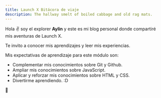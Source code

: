 ```yaml
---
title: Launch X Bitácora de viaje
description: The hallway smelt of boiled cabbage and old rag mats.
---
```


Hola ✌️  soy el explorer **Aylin** y este es mi blog personal donde compartiré mis aventuras de Launch X.

Te invito a conocer mis aprendizajes y leer mis experiencias.

Mis expectativas de aprendizaje para este módulo son:

- Complementar mis conocimientos sobre Git y Github.
- Ampliar mis conocimientos sobre JavaScript.
- Aplicar y reforzar mis conocimientos sobre HTML y CSS.
- Divertirme aprendiendo. :D

🚀
